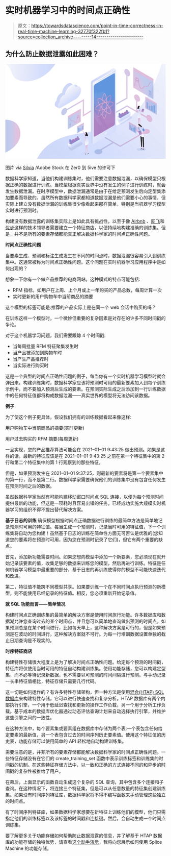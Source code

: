 # 实时机器学习中的时间点正确性

> 原文：<https://towardsdatascience.com/point-in-time-correctness-in-real-time-machine-learning-32770f322fb1?source=collection_archive---------14----------------------->

## 为什么防止数据泄露如此困难？

![](img/f26dc78a89e019def1e446f547170453.png)

图片 via [Silvia](https://stock.adobe.com/contributor/203852192/silvia?load_type=author&prev_url=detail) /Adobe Stock 在 Zer0 到 5ive 的许可下

数据科学家知道，当他们构建训练集时，他们需要注意数据泄漏，以确保模型只根据正确的数据进行训练。当模型根据真实世界中没有发生的例子进行训练时，就会发生数据泄漏。在时序模型中，数据泄漏通常是由于在给定预测发生后向定型集添加要素而导致的。虽然所有数据科学家都知道数据泄漏是他们需要小心的事情，但实际上建立没有数据泄漏的训练集很少像看起来那样简单，特别是当机器学习模型实时进行预测时。

构建没有数据泄露的训练集实际上是如此具有挑战性，以至于像 [Airbnb](https://databricks.com/session_eu19/zipline-airbnbs-declarative-feature-engineering-framework) 、[网飞](https://netflixtechblog.com/distributed-time-travel-for-feature-generation-389cccdd3907)和[优步](https://www.mlminutes.com/post/14-atin-sanyal-what-is-a-feature-store)这样的技术领导者需要建立一个特征商店，以便持续地构建准确的训练集。但是，并不是所有的要素存储都能真正解决数据科学家的时间点正确性问题。

**时间点正确性问题**

当要素生成、预测和标注生成发生在不同的时间点时，数据泄漏很容易引入到训练集中。这通常被称为时间点正确性问题。这个问题在实时机器学习应用程序中是如何出现的？

想象一下你有一个做产品推荐的电商网站。这种模式的特点可能包括:

*   RFM 指标，如用户在上周、上个月或上一年购买的产品总数，每周计算一次
*   实时更新的用户购物车中当前商品的摘要

这个模型的标签可能是:推荐的产品实际上是在同一个 web 会话中购买的吗？

在训练这样一个模型时，一个微妙但重要的复杂因素是对存在的许多不同时间戳的争论。

对于这个机器学习问题，我们需要跟踪 4 个时间戳:

*   当每周批量 RFM 特征聚集发生时
*   当产品被添加到购物车时
*   当产生产品推荐时
*   当实际进行购买时

这是一个典型的时间点正确性问题的例子，每当你有一个实时机器学习模型时就会弹出来。构建训练集时，数据科学家应该将预测时可用的最新要素加入到每个训练示例中，而不要加入预测后生成的要素。在预测实际生成之后添加到一行训练数据中的任何特征值都将构成数据泄漏——真实世界的模型将无法访问该数据。

**例子**

为了使这个例子更具体，假设我们拥有的训练数据看起来像这样:

用户购物车中当前商品的摘要(实时更新)

用户过去购买的 RFM 摘要(每周更新)

一旦实现，您的产品推荐算法可能会在 2021–01–01 9:43:25 做出预测。如果是这样的话，最新的特征应该是在 2021–01–01 9:43:25 之前在第一个特征集中的第 2 行和第二个特征集中的第 1 行观察到的那些特征。

但是，如果预测发生在 2021–01–01 9:37:25，则最新的要素将是第一个要素集中的第一行，而不是第二行。数据科学家需要确保他们的训练集中没有包含任何发生在预测时间之后的数据。

虽然数据科学家当然有可能构建移动窗口时间点 SQL 连接，以便为每个预测时间提供最新的功能，但这是一项耗时且容易出错的任务，已经成功实施大规模实时机器学习的组织不得不提出替代解决方案。

**基于日志的训练** 确保模型根据时间点正确数据进行训练的最简单方法是简单地记录预测时可用的特征值。每当生成一个预测时，记录当时可用的特征值，下一个训练集将自动为您构建！虽然基于日志的训练在简单性方面无可否认是优雅的(您知道您的要素将在预测时可用，因为您在预测时记录了它们)，但它有两个重要的缺点。

首先，添加新功能需要时间。如果您想向模型中添加一个新要素，您必须现在就开始记录该要素的值，收集足够的数据来训练您的模型，然后再进行训练。特征是任何机器学习模型中最重要的部分，基于日志的再训练使得你的模型不可能快速迭代和改进。

第二，特征值不能跨不同模型共享。如果要训练一个在不同时间点执行预测的新模型，则不能使用已经记录的特征值。相反，您必须重新开始记录值。

**就 SQL 功能而言——简单情况**

构建时间点正确训练集的最简单的解决方案是使用时间旅行功能。许多数据库和数据湖允许您查询过去的某个时间点，并且您可以简单地查询做出预测的时间点。如果预测总是在某个时间进行，比如每天早上，这种解决方案是可行的，但是如果预测是在波动的时间进行，这种解决方案就不可行。为每一行培训数据设置单独的截止日期查询是不现实的。

**时序特征商店**

构建特性存储很大程度上是为了解决时间点正确性问题。给定每个预测的时间戳，特征库将仅使用当时可用的特征自动构建训练集。使用功能存储，您可以构建定型集，而不必等待记录新数据，也不需要以可预测的时间间隔进行预测。与手动记录一长串特征值相比，特征存储只需要几行代码。

这一切是如何运作的？有许多特性存储架构，但一种方法是使用[混合(HTAP) SQL 数据库](/feature-stores-need-an-htap-database-f4fae96c9e0e)来构建特性存储，它可以进行快速查找和复杂分析。HTAP 数据库有两个内部执行引擎，一个用于低延迟查找和更新的操作工作负载，另一个用于分析工作负载。基于成本的数据库优化器通过动态评估查询计划来自动选择执行引擎，并维护这些引擎之间的一致性。

在这种方法中，每个要素集或要素组在数据库中存储为两个表:一个表包含任何给定要素的最新值，另一个表包含过去的时间序列历史要素值。使用这个特征值的历史表，功能存储可以使用简单的 API 轻松地自动构建训练集。

需要注意的是，并非所有的要素存储都能解决数据科学家的时间点正确性问题。一些特征存储没有在它们的 create_training_set 函数中表示训练标签和训练集的时间戳的机制。在这些特征存储方法中，以一致和正确的方式连接不同的和异步的时间戳的复杂性被推给了用户。

在幕后，上面显示的函数自动生成这个复杂的 SQL 查询，其中包含多个连接和子查询。在这种情况下，将连接三个特征集，但是可以从任意数量的特征集创建训练集。如果没有时间序列特征库，数据科学家将不得不编写函数来手动管理这些独立的时间点。

有了时间序列特征库，如果数据科学家想要在新特征上训练他们的模型，他们只需指定他们的训练标签以及该标签的时间戳和连接键。然后，会自动生成一个时间点训练集。

要了解更多关于功能存储如何帮助防止数据泄露的信息，并了解基于 HTAP 数据库的功能存储的独特优势，请查看[这个动手演示](https://youtu.be/3q9aIlSCNYo)，我将向您展示如何使用 Splice Machine 的功能存储。